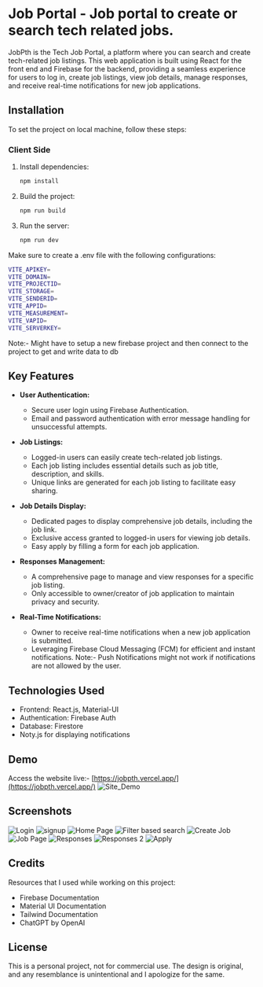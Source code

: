# Job Portal - Job portal to create or search tech related jobs.

JobPth is the Tech Job Portal, a platform where you can search and create tech-related job listings. This web application is built using React for the front end and Firebase for the backend, providing a seamless experience for users to log in, create job listings, view job details, manage responses, and receive real-time notifications for new job applications.

## Installation
To set the project on local machine, follow these steps:

### Client Side

1. Install dependencies:
   ```bash
   npm install
   
2. Build the project:
   ```bash
   npm run build
   
3. Run the server:
   ```bash
   npm run dev

Make sure to create a .env file with the following configurations:
   ```bash
   VITE_APIKEY=
VITE_DOMAIN=
VITE_PROJECTID=
VITE_STORAGE=
VITE_SENDERID=
VITE_APPID=
VITE_MEASUREMENT=
VITE_VAPID=
VITE_SERVERKEY=
```

Note:- Might have to setup a new firebase project and then connect to the project to get and write data to db


## Key Features

- **User Authentication:**
  - Secure user login using Firebase Authentication.
  - Email and password authentication with error message handling for unsuccessful attempts.

- **Job Listings:**
  - Logged-in users can easily create tech-related job listings.
  - Each job listing includes essential details such as job title, description, and skills.
  - Unique links are generated for each job listing to facilitate easy sharing.

- **Job Details Display:**
  - Dedicated pages to display comprehensive job details, including the job link.
  - Exclusive access granted to logged-in users for viewing job details.
  - Easy apply by filling a form for each job application.

- **Responses Management:**
  - A comprehensive page to manage and view responses for a specific job listing. 
  - Only accessible to owner/creator of job application to maintain privacy and security.

- **Real-Time Notifications:**
  - Owner to receive real-time notifications when a new job application is submitted.
  - Leveraging Firebase Cloud Messaging (FCM) for efficient and instant notifications.
Note:- Push Notifications might not work if notifications are not allowed by the user.

## Technologies Used

- Frontend: React.js, Material-UI
- Authentication: Firebase Auth
- Database: Firestore
- Noty.js for displaying notifications


## Demo
Access the website live:- [https://jobpth.vercel.app/](https://jobpth.vercel.app/)
![Site_Demo](https://res.cloudinary.com/dwuyp1nss/image/upload/v1703351466/Home_x7ilqv.png)

## Screenshots
![Login](https://res.cloudinary.com/dwuyp1nss/image/upload/v1703351463/Auth_vktzds.png)
![signup](https://res.cloudinary.com/dwuyp1nss/image/upload/v1703351462/Auth_Signup_hgi8sw.png)
![Home Page](https://res.cloudinary.com/dwuyp1nss/image/upload/v1703351464/Home_Page_nstfe1.png)
![Filter based search](https://res.cloudinary.com/dwuyp1nss/image/upload/v1703351463/Filter_onk88s.png)
![Create Job](https://res.cloudinary.com/dwuyp1nss/image/upload/v1703351471/New_job_fwqifm.png)
![Job Page](https://res.cloudinary.com/dwuyp1nss/image/upload/v1703351468/Job_page_l71uuz.png)
![Responses](https://res.cloudinary.com/dwuyp1nss/image/upload/v1703351474/Responses2_bbwdmz.png)
![Responses 2](https://res.cloudinary.com/dwuyp1nss/image/upload/v1703351474/Responses_pztazf.png)
![Apply](https://res.cloudinary.com/dwuyp1nss/image/upload/v1703351462/Apply_puotut.png)


## Credits
Resources that I used while working on this project:
- Firebase Documentation
- Material UI Documentation
- Tailwind Documentation
- ChatGPT by OpenAI

## License
This is a personal project, not for commercial use. The design is original, and any resemblance is unintentional and I apologize for the same.

